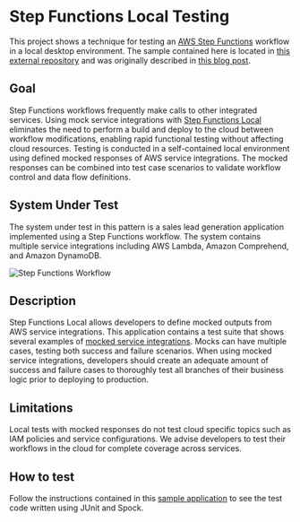 # Step Functions Local Testing 
This project shows a technique for testing an [AWS Step Functions](https://aws.amazon.com/step-functions/) workflow in a local desktop environment. 
The sample contained here is located in [this external repository](https://github.com/aws-samples/aws-stepfunctions-examples/tree/main/sam/demo-local-testing-using-java)
and was originally described in [this blog post](https://aws.amazon.com/blogs/compute/mocking-service-integrations-with-aws-step-functions-local/).

## Goal
Step Functions workflows frequently make calls to other integrated services. Using mock service integrations 
with [Step Functions Local](https://docs.aws.amazon.com/step-functions/latest/dg/sfn-local.html) eliminates 
the need to perform a build and deploy to the cloud between workflow modifications, enabling rapid functional 
testing without affecting cloud resources. Testing is conducted in a self-contained local environment using 
defined mocked responses of AWS service integrations. The mocked responses can be combined into test case 
scenarios to validate workflow control and data flow definitions. 

## System Under Test
The system under test in this pattern is a sales lead generation application implemented using a Step Functions workflow. 
The system contains multiple service integrations including AWS Lambda, Amazon Comprehend, and Amazon DynamoDB.

![Step Functions Workflow](images/stepfunctions_local_test.png)

## Description
Step Functions Local allows developers to define mocked outputs from AWS service integrations. This application contains
a test suite that shows several examples of [mocked service integrations](https://docs.aws.amazon.com/step-functions/latest/dg/sfn-local-test-sm-exec.html). 
Mocks can have multiple cases, testing both success and failure scenarios. When using mocked service integrations, developers 
should create an adequate amount of success and failure cases to thoroughly test all branches of their business logic prior 
to deploying to production. 

## Limitations
Local tests with mocked responses do not test cloud specific topics such as IAM policies and service configurations.
We advise developers to test their workflows in the cloud for complete coverage across services.

## How to test
Follow the instructions contained in this [sample application](https://github.com/aws-samples/aws-stepfunctions-examples/tree/main/sam/demo-local-testing-using-java) 
to see the test code written using JUnit and Spock.